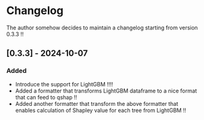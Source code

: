 # Changelog

The author somehow decides to maintain a changelog starting from version 0.3.3 !!


## [0.3.3] - 2024-10-07
### Added 
- Introduce the support for LightGBM !!!! 
- Added a formatter that transforms LightGBM dataframe to a nice format that can feed to qshap !!
- Added another formatter that transform the above formatter that enables calculation of Shapley value for each tree from LightGBM !!
